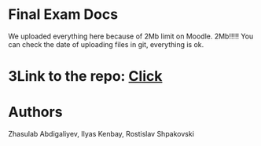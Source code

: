 # Final Exam Docs

We uploaded everything here because of 2Mb limit on Moodle. 2Mb!!!!!
You can check the date of uploading files in git, everything is ok.

# 3Link to the repo: [Click](https://github.com/kenbayi/blackjack1vs1)

# Authors

Zhasulab Abdigaliyev, Ilyas Kenbay, Rostislav Shpakovski
